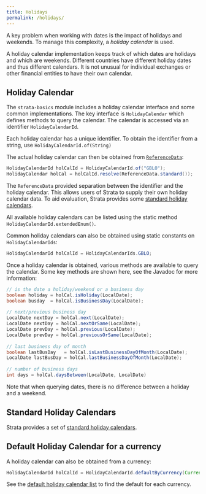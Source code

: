 ```yaml
---
title: Holidays
permalink: /holidays/
---
```


A key problem when working with dates is the impact of holidays and weekends.
To manage this complexity, a *holiday calendar* is used.

A holiday calendar implementation keeps track of which dates are holidays and which are weekends.
Different countries have different holiday dates and thus different calendars.
It is not unusual for individual exchanges or other financial entities to have their own calendar.


## Holiday Calendar

The `strata-basics` module includes a holiday calendar interface and some common implementations.
The key interface is `HolidayCalendar` which defines methods to query the calendar.
The calendar is accessed via an identifier `HolidayCalendarId`.

Each holiday calendar has a unique identifier.
To obtain the identifier from a string, use `HolidayCalendarId.of(String)`

The actual holiday calendar can then be obtained from [`ReferenceData`]({{site.baseurl}}/reference_data):

```java
HolidayCalendarId holCalId = HolidayCalendarId.of("GBLO");
HolidayCalendar holCal = holCalId.resolve(ReferenceData.standard());
```

The `ReferenceData` provided separation between the identifier and the holiday calendar.
This allows users of Strata to supply their own holiday calendar data.
To aid evaluation, Strata provides some [standard holiday calendars]({{site.baseurl}}/holiday_data).

All available holiday calendars can be listed using the static method  `HolidayCalendarId.extendedEnum()`.

Common holiday calendars can also be obtained using static constants on `HolidayCalendarIds`:

```java
HolidayCalendarId holCalId = HolidayCalendarIds.GBLO;
```

Once a holiday calendar is obtained, various methods are available to query the calendar.
Some key methods are shown here, see the Javadoc for more information:

```java
// is the date a holiday/weekend or a business day
boolean holiday = holCal.isHoliday(LocalDate);
boolean busday  = holCal.isBusinessDay(LocalDate);
    
// next/previous business day
LocalDate nextDay = holCal.next(LocalDate);
LocalDate nextDay = holCal.nextOrSame(LocalDate);
LocalDate prevDay = holCal.previous(LocalDate);
LocalDate prevDay = holCal.previousOrSame(LocalDate);
    
// last business day of month
boolean lastBusDay   = holCal.isLastBusinessDayOfMonth(LocalDate);
LocalDate lastBusDay = holCal.lastBusinessDayOfMonth(LocalDate);
    
// number of business days
int days = holCal.daysBetween(LocalDate, LocalDate)
```

Note that when querying dates, there is no difference between a holiday and a weekend.


## Standard Holiday Calendars

Strata provides a set of [standard holiday calendars]({{site.baseurl}}/holiday_data).


## Default Holiday Calendar for a currency

A holiday calendar can also be obtained from a currency:

```java
HolidayCalendarId holCalId = HolidayCalendarId.defaultByCurrency(Currency.USD);
```

See the [default holiday calendar list]({{site.baseurl}}/holiday_data) to find the default for each currency.

